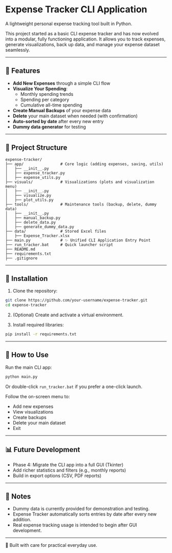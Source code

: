 # Expense Tracker CLI Application

A lightweight personal expense tracking tool built in Python.

This project started as a basic CLI expense tracker and has now evolved into a modular, fully functioning application. It allows you to track expenses, generate visualizations, back up data, and manage your expense dataset seamlessly.

---

## 📅 Features

- **Add New Expenses** through a simple CLI flow
- **Visualize Your Spending**:
  - Monthly spending trends
  - Spending per category
  - Cumulative all-time spending
- **Create Manual Backups** of your expense data
- **Delete** your main dataset when needed (with confirmation)
- **Auto-sorted by date** after every new entry
- **Dummy data generator** for testing

---

## 📂 Project Structure

```
expense-tracker/
├── app/                # Core logic (adding expenses, saving, utils)
│   ├── __init__.py
│   ├── expense_tracker.py
│   ├── expense_utils.py
├── visuals/            # Visualizations (plots and visualization menu)
│   ├── __init__.py
│   ├── visualize.py
│   ├── plot_utils.py
├── tools/              # Maintenance tools (backup, delete, dummy data)
│   ├── __init__.py
│   ├── manual_backup.py
│   ├── delete_data.py
│   ├── generate_dummy_data.py
├── data/               # Stored Excel files
│   ├── Expense_Tracker.xlsx
├── main.py             # ✨ Unified CLI Application Entry Point
├── run_tracker.bat     # Quick launcher script
├── README.md
├── requirements.txt
├── .gitignore
```

---

## 🔧 Installation

1. Clone the repository:

```bash
git clone https://github.com/your-username/expense-tracker.git
cd expense-tracker
```

2. (Optional) Create and activate a virtual environment.

3. Install required libraries:

```bash
pip install -r requirements.txt
```

---

## 🚀 How to Use

Run the main CLI app:

```bash
python main.py
```

Or double-click `run_tracker.bat` if you prefer a one-click launch.

Follow the on-screen menu to:
- Add new expenses
- View visualizations
- Create backups
- Delete your main dataset
- Exit

---

## 📊 Future Development

- Phase 4: Migrate the CLI app into a full GUI (Tkinter)
- Add richer statistics and filters (e.g., monthly reports)
- Build in export options (CSV, PDF reports)

---

## 🌟 Notes

- Dummy data is currently provided for demonstration and testing.
- Expense Tracker automatically sorts entries by date after every new addition.
- Real expense tracking usage is intended to begin after GUI development.

---

💼 Built with care for practical everyday use.
